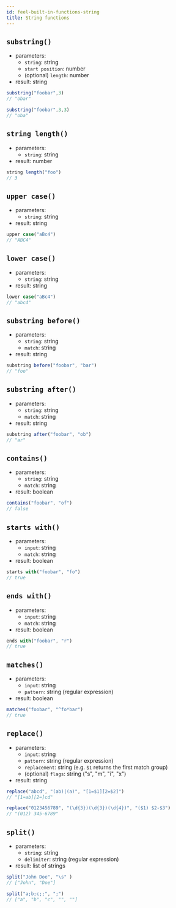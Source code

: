 ```yaml
---
id: feel-built-in-functions-string
title: String functions
---
```


## `substring()`

* parameters:
  * `string`: string
  * `start position`: number
  * (optional) `length`: number  
* result: string

```js
substring("foobar",3) 
// "obar"

substring("foobar",3,3) 
// "oba"
```

## `string length()`

* parameters:
  * `string`: string
* result: number

```js
string length("foo") 
// 3
```

## `upper case()`

* parameters:
  * `string`: string
* result: string

```js
upper case("aBc4") 
// "ABC4"
```

## `lower case()`

* parameters:
  * `string`: string
* result: string

```js
lower case("aBc4") 
// "abc4"
```

## `substring before()`

* parameters:
  * `string`: string
  * `match`: string
* result: string

```js
substring before("foobar", "bar") 
// "foo"
```

## `substring after()`

* parameters:
  * `string`: string
  * `match`: string
* result: string

```js
substring after("foobar", "ob") 
// "ar"
```

## `contains()`

* parameters:
  * `string`: string
  * `match`: string
* result: boolean

```js
contains("foobar", "of") 
// false
```

## `starts with()`

* parameters:
  * `input`: string
  * `match`: string
* result: boolean

```js
starts with("foobar", "fo") 
// true
```

## `ends with()`

* parameters:
  * `input`: string
  * `match`: string
* result: boolean

```js
ends with("foobar", "r") 
// true
```

## `matches()`

* parameters:
  * `input`: string
  * `pattern`: string (regular expression)
* result: boolean

```js
matches("foobar", "^fo*bar") 
// true
```

## `replace()`

* parameters:
  * `input`: string
  * `pattern`: string (regular expression)
  * `replacement`: string (e.g. `$1` returns the first match group) 
  * (optional) `flags`: string ("s", "m", "i", "x")
* result: string

```js
replace("abcd", "(ab)|(a)", "[1=$1][2=$2]")
// "[1=ab][2=]cd"

replace("0123456789", "(\d{3})(\d{3})(\d{4})", "($1) $2-$3")
// "(012) 345-6789"
```

## `split()`

* parameters:
  * `string`: string
  * `delimiter`: string (regular expression)
* result: list of strings

```js
split("John Doe", "\s" ) 
// ["John", "Doe"]

split("a;b;c;;", ";")
// ["a", "b", "c", "", ""]
```
